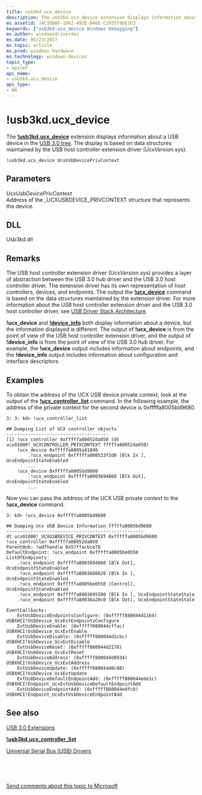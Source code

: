 ```yaml
---
title: usb3kd.ucx_device
description: The usb3kd.ucx_device extension displays information about a USB device in the USB 3.0 tree. The display is based on data structures maintained by UcxVersion.sys.
ms.assetid: 7AC3DBBF-1D62-492E-B46E-C193579DE1E3
keywords: ["usb3kd.ucx_device Windows Debugging"]
ms.author: windowsdriverdev
ms.date: 05/23/2017
ms.topic: article
ms.prod: windows-hardware
ms.technology: windows-devices
topic_type:
- apiref
api_name:
- usb3kd.ucx_device
api_type:
- NA
---
```


# !usb3kd.ucx\_device


The [**!usb3kd.ucx\_device**](-usb3kd-device-info.md) extension displays information about a USB device in the [USB 3.0 tree](usb-3-extensions.md#usb-3-tree). The display is based on data structures maintained by the USB host controller extension driver (Ucx*Version*.sys).

```
!usb3kd.ucx_device UcxUsbDevicePrivContext
```

## <span id="ddk__devobj_dbg"></span><span id="DDK__DEVOBJ_DBG"></span>Parameters


<span id="_______UcxUsbDevicePrivContext______"></span><span id="_______ucxusbdeviceprivcontext______"></span><span id="_______UCXUSBDEVICEPRIVCONTEXT______"></span> *UcxUsbDevicePrivContext*   
Address of the \_UCXUSBDEVICE\_PRIVCONTEXT structure that represents the device.

## <span id="DLL"></span><span id="dll"></span>DLL


Usb3kd.dll

Remarks
-------

The USB host controller extension driver (Ucx*Version*.sys) provides a layer of abstraction between the USB 3.0 hub driver and the USB 3.0 host controller driver. The extension driver has its own representation of host controllers, devices, and endpoints. The output the [**!ucx\_device**](-usb3kd-device-info.md) command is based on the data structures maintained by the extension driver. For more information about the USB host controller extension driver and the USB 3.0 host controller driver, see [USB Driver Stack Architecture](https://msdn.microsoft.com/library/windows/hardware/hh406256).

**!ucx\_device** and [**!device\_info**](-usb3kd-device-info.md) both display information about a device, but the information displayed is different. The output of **!ucx\_device** is from the point of view of the USB host controller extension driver, and the output of **!device\_info** is from the point of view of the USB 3.0 hub driver. For example, the **!ucx\_device** output includes information about endpoints, and the **!device\_info** output includes information about configuration and interface descriptors.

Examples
--------

To obtain the address of the UCX USB device private context, look at the output of the [**!ucx\_controller\_list**](-usb3kd-ucx-controller-list.md) command. In the following example, the address of the private context for the second device is 0xfffffa8005bd9680.

```
3: 3: kd> !ucx_controller_list

## Dumping List of UCX controller objects
--------------------------------------
[1] !ucx_controller 0xfffffa80052da050 (dt ucx01000!_UCXCONTROLLER_PRIVCONTEXT fffffa80052da050)
    !ucx_device 0xfffffa8005a41840
        .!ucx_endpoint 0xfffffa800533f3d0 [Blk In ], UcxEndpointStateEnabled
        ...
    !ucx_device 0xfffffa8005bd9680
        .!ucx_endpoint 0xfffffa8003694860 [Blk Out], UcxEndpointStateEnabled
        ...
```

Now you can pass the address of the UCX USB private context to the **!ucx\_device** command.

```
3: kd> !ucx_device 0xfffffa8005bd9680

## Dumping Ucx USB Device Information fffffa8005bd9680
---------------------------------------------------
dt ucx01000!_UCXUSBDEVICE_PRIVCONTEXT 0xfffffa8005bd9680
!ucx_controller 0xfffffa80052da050
ParentHub: !wdfhandle 0x57ffacbce78
DefaultEndpoint: !ucx_endpoint 0xfffffa8005be0550
ListOfEndpionts:
    .!ucx_endpoint 0xfffffa8003694860 [Blk Out], UcxEndpointStateEnabled
    .!ucx_endpoint 0xfffffa8003686820 [Blk In ], UcxEndpointStateEnabled
    .!ucx_endpoint 0xfffffa8005be0550 [Control], UcxEndpointStateEnabled
    .!ucx_endpoint 0xfffffa8003695580 [Blk In ], UcxEndpointStateStale
    .!ucx_endpoint 0xfffffa80036a20c0 [Blk Out], UcxEndpointStateStale

EventCallbacks:
    EvtUsbDeviceEndpointsConfigure: (0xfffff880044d1164) USBXHCI!UsbDevice_UcxEvtEndpointsConfigure
    EvtUsbDeviceEnable: (0xfffff880044cffac) USBXHCI!UsbDevice_UcxEvtEnable
    EvtUsbDeviceDisable: (0xfffff880044d1cbc) USBXHCI!UsbDevice_UcxEvtDisable
    EvtUsbDeviceReset: (0xfffff880044d2178) USBXHCI!UsbDevice_UcxEvtReset
    EvtUsbDeviceAddress: (0xfffff880044d0934) USBXHCI!UsbDevice_UcxEvtAddress
    EvtUsbDeviceUpdate: (0xfffff880044d0c80) USBXHCI!UsbDevice_UcxEvtUpdate
    EvtUsbDeviceDefaultEndpointAdd: (0xfffff880044ede1c) USBXHCI!Endpoint_UcxEvtUsbDeviceDefaultEndpointAdd
    EvtUsbDeviceEndpointAdd: (0xfffff880044edfc8) USBXHCI!Endpoint_UcxEvtUsbDeviceEndpointAdd
```

## <span id="see_also"></span>See also


[USB 3.0 Extensions](usb-3-extensions.md)

[**!usb3kd.ucx\_controller\_list**](-usb3kd-ucx-controller-list.md)

[Universal Serial Bus (USB) Drivers](http://go.microsoft.com/fwlink/p?LinkID=227351)

 

 

[Send comments about this topic to Microsoft](mailto:wsddocfb@microsoft.com?subject=Documentation%20feedback%20[debugger\debugger]:%20!usb3kd.ucx_device%20%20RELEASE:%20%285/15/2017%29&body=%0A%0APRIVACY%20STATEMENT%0A%0AWe%20use%20your%20feedback%20to%20improve%20the%20documentation.%20We%20don't%20use%20your%20email%20address%20for%20any%20other%20purpose,%20and%20we'll%20remove%20your%20email%20address%20from%20our%20system%20after%20the%20issue%20that%20you're%20reporting%20is%20fixed.%20While%20we're%20working%20to%20fix%20this%20issue,%20we%20might%20send%20you%20an%20email%20message%20to%20ask%20for%20more%20info.%20Later,%20we%20might%20also%20send%20you%20an%20email%20message%20to%20let%20you%20know%20that%20we've%20addressed%20your%20feedback.%0A%0AFor%20more%20info%20about%20Microsoft's%20privacy%20policy,%20see%20http://privacy.microsoft.com/default.aspx. "Send comments about this topic to Microsoft")






